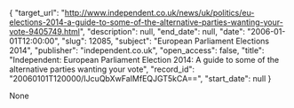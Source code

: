 {
  "target_url": "http://www.independent.co.uk/news/uk/politics/eu-elections-2014-a-guide-to-some-of-the-alternative-parties-wanting-your-vote-9405749.html", 
  "description": null, 
  "end_date": null, 
  "date": "2006-01-01T12:00:00", 
  "slug": 12085, 
  "subject": "European Parliament Elections 2014", 
  "publisher": "independent.co.uk", 
  "open_access": false, 
  "title": "Independent:  European Parliament Election 2014: A guide to some of the alternative parties wanting your vote", 
  "record_id": "20060101T120000/IJcuQbXwFaIMfEQJGT5kCA==", 
  "start_date": null
}

None